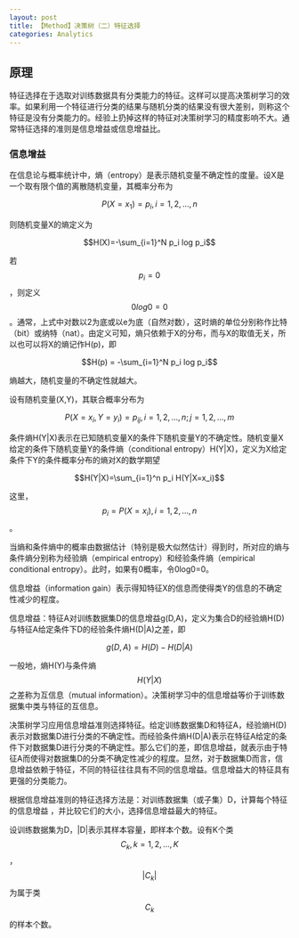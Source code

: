 ```yaml
---
layout: post
title: 【Method】决策树（二）特征选择
categories: Analytics
---
```


## 原理

特征选择在于选取对训练数据具有分类能力的特征。这样可以提高决策树学习的效率。如果利用一个特征进行分类的结果与随机分类的结果没有很大差别，则称这个特征是没有分类能力的。经验上扔掉这样的特征对决策树学习的精度影响不大。通常特征选择的准则是信息增益或信息增益比。

### 信息增益

在信息论与概率统计中，熵（entropy）是表示随机变量不确定性的度量。设X是一个取有限个值的离散随机变量，其概率分布为

$$P(X=x_1)=p_i, i=1,2,...,n$$

则随机变量X的熵定义为

$$H(X)=-\sum_{i=1}^N p_i log p_i$$

若$$p_i=0$$，则定义$$0log0=0$$。通常，上式中对数以2为底或以e为底（自然对数），这时熵的单位分别称作比特（bit）或纳特（nat）。由定义可知，熵只依赖于X的分布，而与X的取值无关，所以也可以将X的熵记作H(p)，即

$$H(p) = -\sum_{i=1}^N p_i log p_i$$

熵越大，随机变量的不确定性就越大。

设有随机变量(X,Y)，其联合概率分布为

$$P(X=x_i, Y=y_i)=p_{ij}, i=1,2,...,n; j=1,2,...,m$$

条件熵H(Y\|X)表示在已知随机变量X的条件下随机变量Y的不确定性。随机变量X给定的条件下随机变量Y的条件熵（conditional entropy）H(Y\|X)，定义为X给定条件下Y的条件概率分布的熵对X的数学期望

$$H(Y|X)=\sum_{i=1}^n p_i H(Y|X=x_i)$$

这里，$$p_i=P(X=x_i), i=1,2,...,n$$。

当熵和条件熵中的概率由数据估计（特别是极大似然估计）得到时，所对应的熵与条件熵分别称为经验熵（empirical entropy）和经验条件熵（empirical conditional entropy）。此时，如果有0概率，令0log0=0。

信息增益（information gain）表示得知特征X的信息而使得类Y的信息的不确定性减少的程度。

信息增益：特征A对训练数据集D的信息增益g(D,A)，定义为集合D的经验熵H(D)与特征A给定条件下D的经验条件熵H(D\|A)之差，即

$$g(D,A) = H(D) - H(D|A)$$

一般地，熵H(Y)与条件熵$$H(Y|X)$$之差称为互信息（mutual information）。决策树学习中的信息增益等价于训练数据集中类与特征的互信息。

决策树学习应用信息增益准则选择特征。给定训练数据集D和特征A，经验熵H(D)表示对数据集D进行分类的不确定性。而经验条件熵H(D\|A)表示在特征A给定的条件下对数据集D进行分类的不确定性。那么它们的差，即信息增益，就表示由于特征A而使得对数据集D的分类不确定性减少的程度。显然，对于数据集D而言，信息增益依赖于特征，不同的特征往往具有不同的信息增益。信息增益大的特征具有更强的分类能力。

根据信息增益准则的特征选择方法是：对训练数据集（或子集）D，计算每个特征的信息增益 ，并比较它们的大小，选择信息增益最大的特征。

设训练数据集为D，\|D\|表示其样本容量，即样本个数。设有K个类$$C_k,k=1,2,...,K$$，$$|C_k|$$为属于类$$C_k$$的样本个数。

